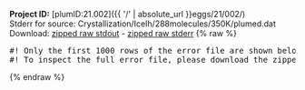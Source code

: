 **Project ID:** [plumID:21.002]({{ '/' | absolute_url }}eggs/21/002/)  
Stderr for source:  Crystallization/IceIh/288molecules/350K/plumed.dat   
Download: [zipped raw stdout](plumed.dat.plumed.stdout.txt.zip) - [zipped raw stderr](plumed.dat.plumed.stderr.txt.zip) 
{% raw %}
<pre>
#! Only the first 1000 rows of the error file are shown below
#! To inspect the full error file, please download the zipped raw stderr file above
</pre>
{% endraw %}
